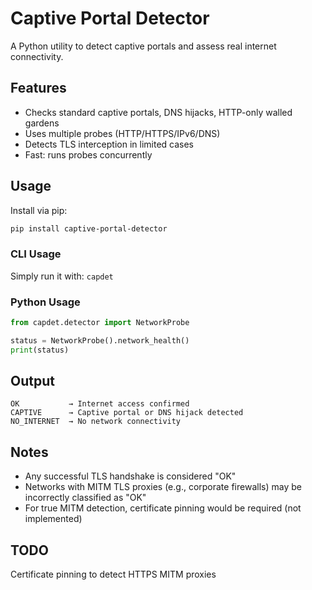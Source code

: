 # Captive Portal Detector

A Python utility to detect captive portals and assess real internet connectivity.

## Features

- Checks standard captive portals, DNS hijacks, HTTP-only walled gardens
- Uses multiple probes (HTTP/HTTPS/IPv6/DNS)
- Detects TLS interception in limited cases
- Fast: runs probes concurrently

## Usage

Install via pip:

```bash
pip install captive-portal-detector
```

### CLI Usage
Simply run it with:
```capdet```

### Python Usage
```python
from capdet.detector import NetworkProbe

status = NetworkProbe().network_health()
print(status)
```

## Output
```
OK           → Internet access confirmed
CAPTIVE      → Captive portal or DNS hijack detected
NO_INTERNET  → No network connectivity
```

## Notes
- Any successful TLS handshake is considered "OK"
- Networks with MITM TLS proxies (e.g., corporate firewalls) may be incorrectly classified as "OK"
- For true MITM detection, certificate pinning would be required (not implemented)

## TODO
Certificate pinning to detect HTTPS MITM proxies
